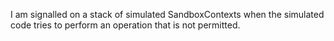 I am signalled on a stack of simulated SandboxContexts when the simulated code tries to perform an operation that is not permitted.